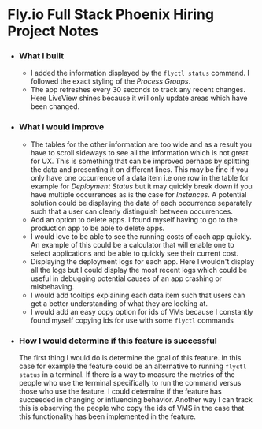 # Fly.io Full Stack Phoenix Hiring Project Notes

- ### What I built

  - I added the information displayed by the `flyctl status` command.
    I followed the exact styling of the _Process Groups_.
  - The app refreshes every 30 seconds to track any recent changes. Here LiveView shines because it will only update areas which have been changed.

- ### What I would improve

  - The tables for the other information are too wide and as a result you have to scroll sideways to see all the information which is not great for UX. This is something that can be improved perhaps by splitting the data and presenting it on different lines. This may be fine if you only have one occurrence of a data item i.e one row in the table for example for _Deployment Status_ but it may quickly break down if you have multiple occurrences as is the case for _Instances_. A potential solution could be displaying the data of each occurrence separately such that a user can clearly distinguish between occurrences.
  - Add an option to delete apps. I found myself having to go to the production app to be able to delete apps.
  - I would love to be able to see the running costs of each app quickly. An example of this could be a calculator that will enable one to select applications and be able to quickly see their current cost.
  - Displaying the deployment logs for each app. Here I wouldn't display all the logs but I could display the most recent logs which could be useful in debugging potential causes of an app crashing or misbehaving.
  - I would add tooltips explaining each data item such that users can get a better understanding of what they are looking at.
  - I would add an easy copy option for ids of VMs because I constantly found myself copying ids for use with some `flyctl` commands

- ### How I would determine if this feature is successful
  The first thing I would do is determine the goal of this feature. In this case for example the feature could be an alternative to running `flyctl status` in a terminal. If there is a way to measure the metrics of the people who use the terminal specifically to run the command versus those who use the feature. I could determine if the feature has succeeded in changing or influencing behavior. Another way I can track this is observing the people who copy the ids of VMS in the case that this functionality has been implemented in the feature.
